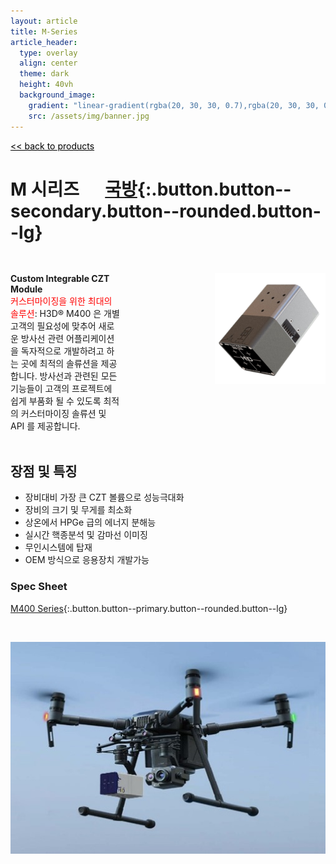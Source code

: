 ```yaml
---
layout: article
title: M-Series
article_header:
  type: overlay
  align: center
  theme: dark
  height: 40vh
  background_image:
    gradient: "linear-gradient(rgba(20, 30, 30, 0.7),rgba(20, 30, 30, 0.7))"
    src: /assets/img/banner.jpg
---
```


<style>

.container {
  display: flex;
  justify-content: space-between;
}

.item1 {
  flex-basis: 50%;
  margin-top: 30px;
}

.item2 {
  flex-basis: 50%;
  margin-top: 30px;
  padding-left: 150px;
}

@media (max-width: 700px) {
  .container {
    flex-direction: column;
  }
</style>

<a href="/products/" style="color:black"><< back to products</a>

# M 시리즈 &emsp; [국방](/applications/military.html){:.button.button--secondary.button--rounded.button--lg}

<div class="container">
<div class="item1">
<span style="font-weight:bold">Custom Integrable CZT Module</span>
<br>
<span style="color:red">커스터마이징을 위한 최대의 솔루션</span>: H3D® M400 은 개별 고객의 필요성에 맞추어 새로운 방사선 관련 어플리케이션을 독자적으로 개발하려고 하는 곳에 최적의 솔류션을 제공합니다. 방사선과 관련된 모든 기능들이 고객의 프로젝트에 쉽게 부품화 될 수 있도록 최적의 커스터마이징 솔류션 및 API 를 제공합니다. 
<br>
</div>
<div class="item2">
<img src="/assets/img/M_cover.png">
</div>
</div>
<br >

## 장점 및 특징

- 장비대비 가장 큰 CZT 볼륨으로 성능극대화
- 장비의 크기 및 무게를 최소화
- 상온에서 HPGe 급의 에너지 분해능
- 실시간 핵종분석 및 감마선 이미징
- 무인시스템에 탑재
- OEM 방식으로 응용장치 개발가능

### Spec Sheet

[M400 Series](https://h3dgamma.com/M400Specs.pdf?){:.button.button--primary.button--rounded.button--lg}

<br>
<p align="center" width="100%">
    <img src="/assets/img/M1.jpg"> 
</p>
<br>
